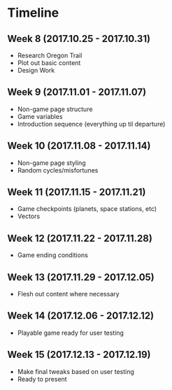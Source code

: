 # Timeline
## Week 8 (2017.10.25 - 2017.10.31)
- Research Oregon Trail
- Plot out basic content
- Design Work

## Week 9 (2017.11.01 - 2017.11.07)
- Non-game page structure
- Game variables 
- Introduction sequence (everything up til departure)

## Week 10 (2017.11.08 - 2017.11.14)
- Non-game page styling
- Random cycles/misfortunes

## Week 11 (2017.11.15 - 2017.11.21)
- Game checkpoints (planets, space stations, etc)
- Vectors

## Week 12 (2017.11.22 - 2017.11.28)
- Game ending conditions

## Week 13 (2017.11.29 - 2017.12.05)
- Flesh out content where necessary

## Week 14 (2017.12.06 - 2017.12.12)
- Playable game ready for user testing

## Week 15 (2017.12.13 - 2017.12.19)
- Make final tweaks based on user testing
- Ready to present